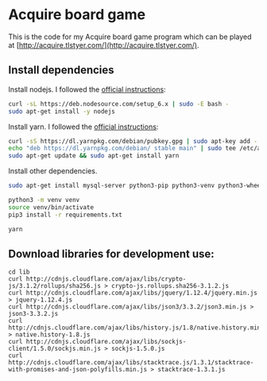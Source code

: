 # Acquire board game

This is the code for my Acquire board game program which can be played at [http://acquire.tlstyer.com/](http://acquire.tlstyer.com/).

## Install dependencies

Install nodejs. I followed the [official instructions](https://nodejs.org/en/download/package-manager/#debian-and-ubuntu-based-linux-distributions):

```bash
curl -sL https://deb.nodesource.com/setup_6.x | sudo -E bash -
sudo apt-get install -y nodejs
```

Install yarn. I followed the [official instructions](https://yarnpkg.com/en/docs/cli/install):

```bash
curl -sS https://dl.yarnpkg.com/debian/pubkey.gpg | sudo apt-key add -
echo "deb https://dl.yarnpkg.com/debian/ stable main" | sudo tee /etc/apt/sources.list.d/yarn.list
sudo apt-get update && sudo apt-get install yarn
```

Install other dependencies.

```bash
sudo apt-get install mysql-server python3-pip python3-venv python3-wheel zopfli

python3 -m venv venv
source venv/bin/activate
pip3 install -r requirements.txt

yarn
```

## Download libraries for development use:

    cd lib
    curl http://cdnjs.cloudflare.com/ajax/libs/crypto-js/3.1.2/rollups/sha256.js > crypto-js.rollups.sha256-3.1.2.js
    curl http://cdnjs.cloudflare.com/ajax/libs/jquery/1.12.4/jquery.min.js > jquery-1.12.4.js
    curl http://cdnjs.cloudflare.com/ajax/libs/json3/3.3.2/json3.min.js > json3-3.3.2.js
    curl http://cdnjs.cloudflare.com/ajax/libs/history.js/1.8/native.history.min.js > native.history-1.8.js
    curl http://cdnjs.cloudflare.com/ajax/libs/sockjs-client/1.5.0/sockjs.min.js > sockjs-1.5.0.js
    curl http://cdnjs.cloudflare.com/ajax/libs/stacktrace.js/1.3.1/stacktrace-with-promises-and-json-polyfills.min.js > stacktrace-1.3.1.js
